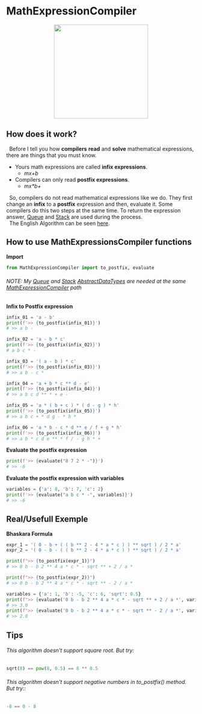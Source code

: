 # MathExpressionCompiler

<p align="center">
  <img src="http://robertjacobson.herokuapp.com/blogimages/MathGrammar/simple_parse_tree.png" width=250>
</p>

## How does it work?
&nbsp; Before I tell you how **compilers** **read** and **solve** mathematical expressions, there are things that you must know.
- Yours math expressions are called **infix expressions**.
  - *mx+b*
- Compilers can only read **postfix expressions**.
  - _mx*b+_  

&nbsp; So, compilers do not read mathematical expressions like we do.
They first change an **infix** to a **postfix** expression and then, evaluate it.
Some compilers do this two steps at the same time. To return the expression answer, 
[Queue](https://github.com/senavs/AbstractDataTypes/tree/master/queue) and 
[Stack](https://github.com/senavs/AbstractDataTypes/tree/master/stack) are used during the process.  
&nbsp; The English Algorithm can be seen [here](http://personal.denison.edu/~havill/algorithmics/algs/postfix.pdf).

## How to use MathExpressionsCompiler functions
**Import**
``` python
from MathExpressionCompiler import to_postfix, evaluate
```
###### NOTE: My [Queue](https://github.com/senavs/AbstractDataTypes/tree/master/queue) and [Stack](https://github.com/senavs/AbstractDataTypes/tree/master/stack) [AbstractDataTypes](https://github.com/senavs/AbstractDataTypes) are needed at the same [MathExpressionCompiler](https://github.com/senavs/MathExpressionCompiler) path

**Infix to Postfix expression**
``` python
infix_01 = 'a - b'
print(f'>> {to_postfix(infix_01)}')
# >> a b -

infix_02 = 'a - b * c'
print(f'>> {to_postfix(infix_02)}')
# a b c * -

infix_03 = '( a - b ) * c'
print(f'>> {to_postfix(infix_03)}')
# >> a b - c *

infix_04 = 'a + b * c ** d - e'
print(f'>> {to_postfix(infix_04)}')
# >> a b c d ** * + e -

infix_05 = 'a * ( b + c ) * ( d - g ) * h'
print(f'>> {to_postfix(infix_05)}')
# >> a b c + * d g - * h *

infix_06 = 'a * b - c * d ** e / f + g * h'
print(f'>> {to_postfix(infix_06)}')
# >> a b * c d e ** * f / - g h * +
```

**Evaluate the postfix expression**
``` python
print(f'>> {evaluate("8 7 2 * -")}')
# >> -6
```

**Evaluate the postfix expression with variables**
``` python
variables = {'a': 8, 'b': 7, 'c': 2}
print(f'>> {evaluate("a b c * -", variables)}')
# >> -6
```

## Real/Usefull Exemple
**Bhaskara Formula**
``` python
expr_1 = '( 0 - b + ( ( b ** 2 - 4 * a * c ) ) ** sqrt ) / 2 * a'
expr_2 = '( 0 - b - ( ( b ** 2 - 4 * a * c ) ) ** sqrt ) / 2 * a'

print(f">> {to_postfix(expr_1)}")
# >> 0 b - b 2 ** 4 a * c * - sqrt ** + 2 / a *

print(f">> {to_postfix(expr_2)}")
# >> 0 b - b 2 ** 4 a * c * - sqrt ** - 2 / a *

variables = {'a': 1, 'b': -5, 'c': 6, 'sqrt': 0.5}
print(f">> {evaluate('0 b - b 2 ** 4 a * c * - sqrt ** + 2 / a *', variables)}")
# >> 3.0
print(f">> {evaluate('0 b - b 2 ** 4 a * c * - sqrt ** - 2 / a *', variables)}")
# >> 2.0
```

## Tips
###### This algorithm doesn't support square root. But try:
``` python
sqrt(8) == pow(8, 0.5) == 8 ** 0.5
``` 
###### This algorithm doesn't support negative numbers in to_postfix() method. But try::
``` python
-8 == 0 - 8
``` 
